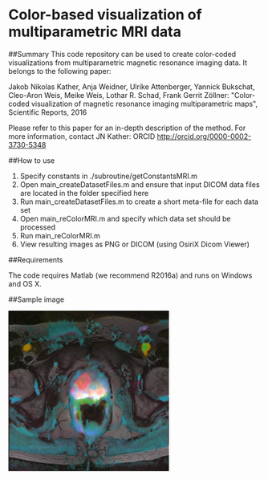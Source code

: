 # Color-based visualization of multiparametric MRI data

##Summary
This code repository can be used to create color-coded visualizations from multiparametric magnetic resonance imaging data. It belongs to the following paper:

Jakob Nikolas Kather, Anja Weidner, Ulrike Attenberger, Yannick Bukschat, Cleo-Aron Weis, Meike Weis, Lothar R. Schad, Frank Gerrit Zöllner: "Color-coded visualization of magnetic resonance imaging multiparametric maps", Scientific Reports, 2016

Please refer to this paper for an in-depth description of the method. For more information, contact JN Kather: ORCID http://orcid.org/0000-0002-3730-5348

##How to use

1. Specify  constants in ./subroutine/getConstantsMRI.m
2. Open main_createDatasetFiles.m and ensure that input DICOM data files are located in the folder specified here
3. Run main_createDatasetFiles.m to create a short meta-file for each data set
4. Open main_reColorMRI.m and specify which data set should be processed
5. Run main_reColorMRI.m
6. View resulting images as PNG or DICOM (using OsiriX Dicom Viewer)

##Requirements

The code requires Matlab (we recommend R2016a) and runs on Windows and OS X.

##Sample image

![Sample image for trivariate color-encoded mpMRI data](sampleImage.png)
